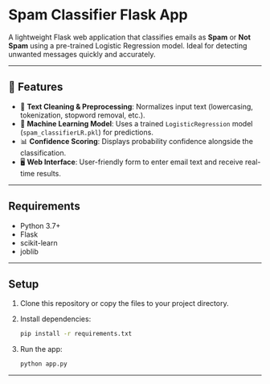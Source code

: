 # Spam Classifier Flask App

A lightweight Flask web application that classifies emails as **Spam** or **Not Spam** using a pre-trained Logistic Regression model. Ideal for detecting unwanted messages quickly and accurately.

---

## 🚀 Features

- 🧹 **Text Cleaning & Preprocessing**: Normalizes input text (lowercasing, tokenization, stopword removal, etc.).
- 🤖 **Machine Learning Model**: Uses a trained `LogisticRegression` model (`spam_classifierLR.pkl`) for predictions.
- 📊 **Confidence Scoring**: Displays probability confidence alongside the classification.
- 🖥️ **Web Interface**: User-friendly form to enter email text and receive real-time results.

---
## Requirements

- Python 3.7+
- Flask
- scikit-learn
- joblib
---
## Setup

1. Clone this repository or copy the files to your project directory.

2. Install dependencies:

   ```bash
   pip install -r requirements.txt
   ```
3. Run the app:
    ```bash
    python app.py
    ```
---
